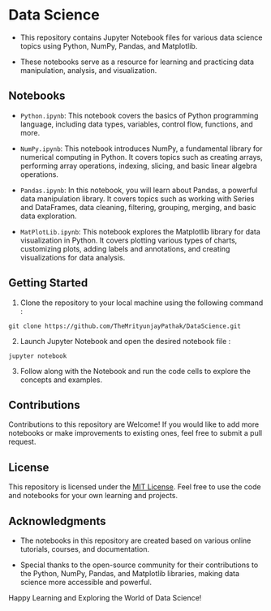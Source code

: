 # Data Science

- This repository contains Jupyter Notebook files for various data science topics using Python, NumPy, Pandas, and Matplotlib. 

- These notebooks serve as a resource for learning and practicing data manipulation, analysis, and visualization.

## Notebooks

- `Python.ipynb`: This notebook covers the basics of Python programming language, including data types, variables, control flow, functions, and more.

- `NumPy.ipynb`: This notebook introduces NumPy, a fundamental library for numerical computing in Python. It covers topics such as creating arrays, performing array operations, indexing, slicing, and basic linear algebra operations.

- `Pandas.ipynb`: In this notebook, you will learn about Pandas, a powerful data manipulation library. It covers topics such as working with Series and DataFrames, data cleaning, filtering, grouping, merging, and basic data exploration.

- `MatPlotLib.ipynb`: This notebook explores the Matplotlib library for data visualization in Python. It covers plotting various types of charts, customizing plots, adding labels and annotations, and creating visualizations for data analysis.

## Getting Started

1. Clone the repository to your local machine using the following command :
```
git clone https://github.com/TheMrityunjayPathak/DataScience.git
```

2. Launch Jupyter Notebook and open the desired notebook file :
```
jupyter notebook
```

3. Follow along with the Notebook and run the code cells to explore the concepts and examples.

## Contributions

Contributions to this repository are Welcome! If you would like to add more notebooks or make improvements to existing ones, feel free to submit a pull request.

## License

This repository is licensed under the [MIT License](LICENSE). Feel free to use the code and notebooks for your own learning and projects.

## Acknowledgments

- The notebooks in this repository are created based on various online tutorials, courses, and documentation.

- Special thanks to the open-source community for their contributions to the Python, NumPy, Pandas, and Matplotlib libraries, making data science more accessible and powerful.

Happy Learning and Exploring the World of Data Science!
